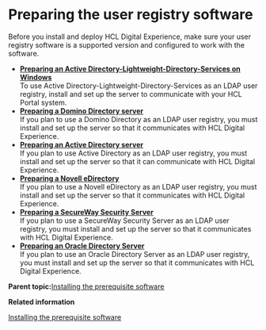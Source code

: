 # Preparing the user registry software

Before you install and deploy HCL Digital Experience, make sure your user registry software is a supported version and configured to work with the software.

-   **[Preparing an Active Directory-Lightweight-Directory-Services on Windows](../install/prep_adam.md)**  
To use Active Directory-Lightweight-Directory-Services as an LDAP user registry, install and set up the server to communicate with your HCL Portal system.
-   **[Preparing a Domino Directory server](../install/prep_dom.md)**  
If you plan to use a Domino Directory as an LDAP user registry, you must install and set up the server so that it communicates with HCL Digital Experience.
-   **[Preparing an Active Directory server](../install/prep_msad.md)**  
If you plan to use Active Directory as an LDAP user registry, you must install and set up the server so that it can communicate with HCL Digital Experience.
-   **[Preparing a Novell eDirectory](../install/prep_novell.md)**  
If you plan to use a Novell eDirectory as an LDAP user registry, you must install and set up the server so that it communicates with HCL Digital Experience.
-   **[Preparing a SecureWay Security Server](../install/prep_secway.md)**  
If you plan to use a SecureWay Security Server as an LDAP user registry, you must install and set up the server so that it communicates with HCL Digital Experience.
-   **[Preparing an Oracle Directory Server](../install/prep_sun.md)**  
If you plan to use an Oracle Directory Server as an LDAP user registry, you must install and set up the server so that it communicates with HCL Digital Experience.

**Parent topic:**[Installing the prerequisite software](../install/prereq_software.md)

**Related information**  


[Installing the prerequisite software](../install/prereq_software.md)

